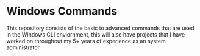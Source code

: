 # Windows Commands

This repository consists of the basic to advanced commands that are used in the Windows CLI enviornment, this will also have projects that I have worked on throughout my 5+ years of experience as an system administrator.
